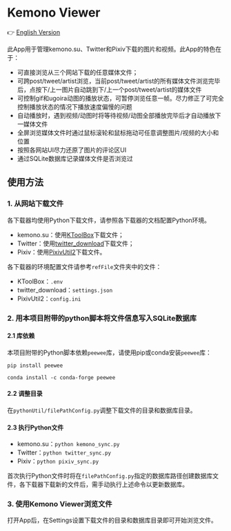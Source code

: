 # Kemono Viewer

👉 [English Version](Readme_en.md)

此App用于管理kemono.su、Twitter和Pixiv下载的图片和视频。此App的特色在于：
* 可直接浏览从三个网站下载的任意媒体文件；
* 可跨post/tweet/artist浏览，当前post/tweet/artist的所有媒体文件浏览完毕后，点按下/上一图片自动跳到下/上一个post/tweet/artist的媒体文件
* 可控制gif和ugoira动图的播放状态，可暂停浏览任意一帧。尽力修正了可完全控制播放状态的情况下播放速度偏慢的问题
* 自动播放时，遇到视频/动图时将等待视频/动图全部播放完毕后才自动播放下一媒体文件
* 全屏浏览媒体文件时通过鼠标滚轮和鼠标拖动可任意调整图片/视频的大小和位置
* 按照各网站UI尽力还原了图片的评论区UI
* 通过SQLite数据库记录媒体文件是否浏览过

## 使用方法
### 1. 从网站下载文件
各下载器均使用Python下载文件，请参照各下载器的文档配置Python环境。
- kemono.su：使用[KToolBox](https://github.com/Ljzd-PRO/KToolBox)下载文件；
- Twitter：使用[twitter_download](https://github.com/caolvchong-top/twitter_download)下载文件；
- Pixiv：使用[PixivUtil2](https://github.com/Nandaka/PixivUtil2)下载文件。

各下载器的环境配置文件请参考`refFile`文件夹中的文件：

- KToolBox：`.env`
- twitter_download：`settings.json`
- PixivUtil2：`config.ini`

### 2. 用本项目附带的python脚本将文件信息写入SQLite数据库

#### 2.1 库依赖
本项目附带的Python脚本依赖`peewee`库，请使用pip或conda安装`peewee`库：

`pip install peewee`

`conda install -c conda-forge peewee`

#### 2.2 调整目录
在`pythonUtil/filePathConfig.py`调整下载文件的目录和数据库目录。

#### 2.3 执行Python文件

- kemono.su：`python kemono_sync.py`
- Twitter：`python twitter_sync.py`
- Pixiv：`python pixiv_sync.py`

首次执行Python文件时将在`filePathConfig.py`指定的数据库路径创建数据库文件，各下载器下载新的文件后，需手动执行上述命令以更新数据库。

### 3. 使用Kemono Viewer浏览文件
打开App后，在Settings设置下载文件的目录和数据库目录即可开始浏览文件。
